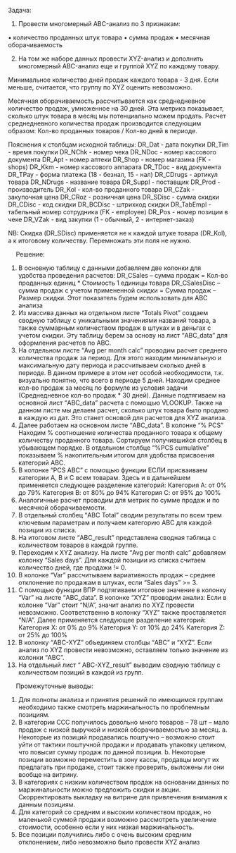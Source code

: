 Задача:

1.	Провести многомерный ABC-анализ по 3 признакам:

•	количество проданных штук товара
•	сумма продаж
•	месячная оборачиваемость

2.	На том же наборе данных провести XYZ-анализ и дополнить многомерный ABC-анализ еще и группой XYZ по каждому товару.

Минимальное количество дней продаж каждого товара - 3 дня. Если меньше, считается, что группу по XYZ оценить невозможно.

Месячная оборачиваемость рассчитывается как среднедневное количество продаж, умноженное на 30 дней. Эта метрика показывает, сколько штук товара в месяц мы потенциально можем продать. Расчет среднедневного количества продаж производится следующим образом: Кол-во проданных товаров / Кол-во дней в периоде.

Пояснения к столбцам исходной таблицы:
DR_Dat - дата покупки
DR_Tim - время покупки
DR_NChk - номер чека
DR_NDoc - номер кассового документа
DR_Apt - номер аптеки
DR_Shop - номер магазина (FK - shops)
DR_Kkm - номер кассового аппарата
DR_TDoc - вид документа
DR_TPay - форма платежа (18 - безнал, 15 - нал)
DR_CDrugs - артикул товара
DR_NDrugs - название товара
DR_Suppl - поставщик
DR_Prod - производитель
DR_Kol - кол-во проданного товара
DR_CZak - закупочная цена
DR_CRoz - розничная цена
DR_SDisc - сумма скидки
DR_CDisc - код скидки
DR_BCDisc - штрихкод скидки
DR_TabEmpl - табельный номер сотрудника (FK - employee)
DR_Pos - номер позиции в чеке
DR_VZak - вид закупки (1 - обычный, 2 - интернет-заказ)

NB: Скидка (DR_SDisc) применяется не к каждой штуке товара (DR_Kol), а к итоговому количеству. Перемножать эти поля не нужно.

 
Решение:

1.	В основную таблицу с данными добавляем две колонки для удобства проведения расчетов:
DR_CSales – сумма продаж = Кол-во проданных единиц * Стоимость 1 единицы товара
DR_CSalesDisc – сумма продаж с учетом примененной скидки = Сумма продаж – Размер скидки. Этот показатель будем использовать для АВС анализа
2.	Из массива данных на отдельном листе “Totals Pivot” создаем сводную таблицу с уникальными значениями названий товара, а также суммарным количеством продаж в штуках и в деньгах с учетом скидки. Эту таблицу берем за основу на лист “ABC_data” для оформления расчетов по АВС.
3.	На отдельном листе “Avg per month calc” проводим расчет среднего количества продаж за период. Для этого находим минимальную и максимальную дату периода и рассчитываем сколько дней в периоде. В данном примере в этом нет особой необходимости, т.к. визуально понятно, что всего в периоде 5 дней. Находим среднее кол-во продаж за месяц по формуле из условия задачи (Среднедневное кол-во продаж * 30 дней). Данные подтягиваем на основной лист “ABC_data” расчета с помощью VLOOKUP. Также на данном листе мы делаем расчет, сколько штук товара было продано в каждую из дат. Это станет основой для расчетов для XYZ анализа.
4.	Далее работаем на основном листе “ABC_data”. В колонке “% PCS” Находим % соотношение количества проданного товара к общему количеству проданного товара. Сортируем получившийся столбец в убывающем порядке. В отдельном столбце “%PCS cumulative” показываем % накопительным итогом для удобства присвоения категорий АВС.
5.	В колонке “PCS ABC” с помощью функции ЕСЛИ присваиваем категории А, В и С всем товарам. Здесь и в дальнейшем применяется следующее разделение категорий:
Категория А: от 0% до 79%
Категория В: от 80% до 94%
Категория С: от 95% до 100%
6.	Аналогичные расчет проводим для метрик по сумме продаж и по месячной оборачиваемости.
7.	В отдельный столбец “ABC Total” сводим результаты по всем трем ключевым параметрам и получаем категорию АВС для каждой позиции из списка.
8.	На итоговом листе “ABC_result” представлена сводная таблица с количеством товаров в каждой группе. 
9.	Переходим к XYZ анализу. На листе “Avg per month calc” добавляем колонку “Sales days”. Для каждой позиции из списка считаем количество дней, где продажи != 0.
10.	В колонке “Var” рассчитываем вариативность продаж – среднее отклонение по продажам в штуках, если “Sales days” >= 3.
11.	С помощью функции ВПР подтягиваем итоговое значение в колонку “Var” на листе “ABC_data”. В колонке “XYZ” проводим анализ: Если в колонке “Var” стоит “N/A”, значит анализ по XYZ провести невозможно. Соответственно в колонку “XYZ” также проставляется “N/A”. Далее применяется следующее разделение категорий:
Категория X: от 0% до 9%
Категория Y: от 10% до 24%
Категория Z: от 25% до 100%
12.	В колонку “ABC-XYZ” объединяем столбцы “ABC” и “XYZ”. Если анализ по XYZ провести невозможно, оставляем только значение из колонки “ABC”.
13.	На отдельный лист “ ABC-XYZ_result” выводим сводную таблицу с количеством позиций в каждой из групп.

 
Промежуточные выводы:
1.	Для полноты анализа и принятия решений по имеющимся группам необходимо также смотреть маржинальность по проблемным позициям.
2.	В категории ССС получилось довольно много товаров – 78 шт – мало продаж с низкой выручкой и низкой оборачиваемостью за месяц. 
a.	Некоторые из позиций продавались поштучно – возможно стоит уйти от тактики поштучной продажи и продавать упаковку целиком, что повысит сумму продаж по данной позиции.
b.	Некоторые позиции возможно переместить в зону кассы, продавцы могут их предлагать при продаже, стоит также проверить, выложены ли они вообще на витрину.
3.	В категориях с низким количеством продаж на основании данных по маржинальности можно предложить скидки и акции. Скорректировать выкладку на витрине для привлечения внимания к данным позициям.
4.	Для категорий со средним и высоким количеством продаж, но маленькой суммой продажи возможно рассмотреть увеличение стоимости, особенно если у них низкая маржинальность.
5.	Все позиции получились либо с очень высоким средним отклонением, либо невозможно было провести XYZ анализ
